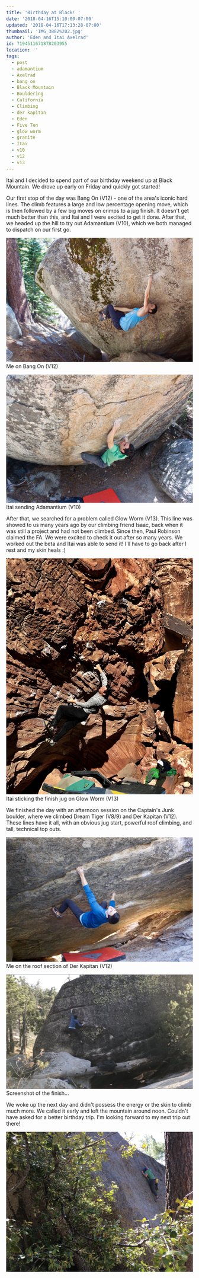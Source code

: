 ```yaml
---
title: 'Birthday at Black! '
date: '2018-04-16T15:10:00-07:00'
updated: '2018-04-16T17:13:28-07:00'
thumbnail: 'IMG_3882%202.jpg'
author: 'Eden and Itai Axelrad'
id: 7194511671878203955
location: ''
tags:
  - post
  - adamantium
  - Axelrad
  - bang on
  - Black Mountain
  - Bouldering
  - California
  - Climbing
  - der kapitan
  - Eden
  - Five Ten
  - glow worm
  - granite
  - Itai
  - v10
  - v12
  - v13
---
```

Itai and I decided to spend part of our birthday weekend up at Black Mountain. We drove up early on Friday and quickly got started!

Our first stop of the day was Bang On (V12) - one of the area's iconic hard lines. The climb features a large and low percentage opening move, which is then followed by a few big moves on crimps to a jug finish. It doesn't get much better than this, and Itai and I were excited to get it done. After that, we headed up the hill to try out Adamantium (V10), which we both managed to dispatch on our first go.

![image alt](/images/IMG_3882%202.jpg)Me on Bang On (V12)

![image alt](/images/IMG_3892%202.jpg)Itai sending Adamantium (V10)

After that, we searched for a problem called Glow Worm (V13). This line was showed to us many years ago by our climbing friend Isaac, back when it was still a project and had not been climbed. Since then, Paul Robinson claimed the FA. We were excited to check it out after so many years. We worked out the beta and Itai was able to send it! I'll have to go back after I rest and my skin heals :)

![image alt](/images/IMG_3902.jpg)Itai sticking the finish jug on Glow Worm (V13)

We finished the day with an afternoon session on the Captain's Junk boulder, where we climbed Dream Tiger (V8/9) and Der Kapitan (V12). These lines have it all, with an obvious jug start, powerful roof climbing, and tall, technical top outs.

![image alt](/images/IMG_3908.jpg)Me on the roof section of Der Kapitan (V12)

![image alt](/images/Screen%20Shot%202018-04-16%20at%203.08.23%20PM.jpg)Screenshot of the finish...

We woke up the next day and didn't possess the energy or the skin to climb much more. We called it early and left the mountain around noon. Couldn't have asked for a better birthday trip. I'm looking forward to my next trip out there!

![image alt](/images/IMG_4597.JPG)

